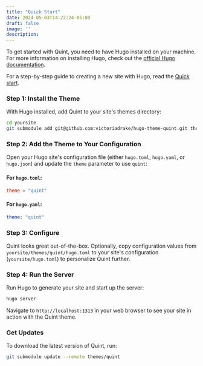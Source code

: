 ```yaml
---
title: "Quick Start"
date: 2024-05-03T14:22:24-05:00
draft: false
image: ''
description:
---
```


To get started with Quint, you need to have Hugo installed on your machine. For more information on installing Hugo, check out the [official Hugo documentation](https://gohugo.io/getting-started/installing/).

For a step-by-step guide to creating a new site with Hugo, read the [Quick start](https://gohugo.io/getting-started/quick-start/).

### Step 1: Install the Theme

With Hugo installed, add Quint to your site's themes directory:

```bash
cd yoursite
git submodule add git@github.com:victoriadrake/hugo-theme-quint.git themes/quint
```

### Step 2: Add the Theme to Your Configuration

Open your Hugo site's configuration file (either `hugo.toml`, `hugo.yaml`, or `hugo.json`) and update the `theme` parameter to use `quint`:

#### For `hugo.toml`:

```toml
theme = "quint"
```

#### For `hugo.yaml`:

```yaml
theme: "quint"
```

### Step 3: Configure

Quint looks great out-of-the-box. Optionally, copy configuration values from `yoursite/themes/quint/hugo.toml` to your site's configuration (`yoursite/hugo.toml`) to personalize Quint further.

### Step 4: Run the Server

Run Hugo to generate your site and start up the server:

```bash
hugo server
```

Navigate to `http://localhost:1313` in your web browser to see your site in action with the Quint theme.

### Get Updates

To download the latest version of Quint, run:

```bash
git submodule update --remote themes/quint
```
